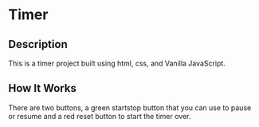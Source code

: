 # Timer

## Description

This is a timer project built using html, css, and Vanilla JavaScript.

## How It Works

There are two buttons, a green startstop button that you can use to pause or resume and a red reset button to start the timer over.